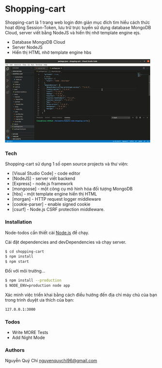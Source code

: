 # Shopping-cart

Shopping-cart là 1 trang web login đơn giản mục đích tìm hiểu cách thức hoạt động Session-Token, lưu trữ trực tuyến sử dụng database MongoDB Cloud, server viết bằng NodeJS và hiển thị nhờ template engine ejs.

  - Database MongoDB Cloud
  - Server NodeJS
  - Hiển thị HTML nhờ template engine hbs

![shopping-cart](./public/nodeJS_Session-Token.gif)

### Tech

Shopping-cart sử dụng 1 số open source projects và thư viện:

* [Visual Studio Code] - code editor
* [NodeJS] - server viết backend
* [Express] - node.js framework 
* [mongoose] - một công cụ mô hình hóa đối tượng MongoDB
* [hbs] - một template engine hiển thị HTML
* [morgan] - HTTP request logger middleware
* [cookie-parser] - enable signed cookie
* [csurf] - Node.js CSRF protection middleware.

### Installation

Node-todos cần thiết cài [Node.js](https://nodejs.org/) để chạy.

Cài đặt dependencies and devDependencies và chạy server.

```sh
$ cd shopping-cart
$ npm install
$ npm start
```

Đối với môi trường...

```sh
$ npm install --production
$ NODE_ENV=production node app
```

Xác minh việc triển khai bằng cách điều hướng đến địa chỉ máy chủ của bạn trong trình duyệt ưa thích của bạn:

```sh
127.0.0.1:3000
```

### Todos

 - Write MORE Tests
 - Add Night Mode

### Authors

Nguyễn Quý Chí
nguyenquychi96@gmail.com 

